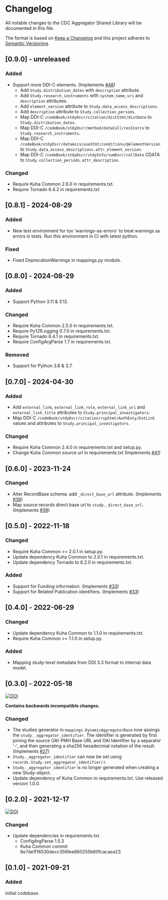# Changelog

All notable changes to the CDC Aggregator Shared Library will be documented in this file.

The format is based on [Keep a Changelog](http://keepachangelog.com/en/1.0.0/) and this project adheres to [Semantic Versioning](http://semver.org/spec/v2.0.0.html).


## [0.9.0] - unreleased

### Added

- Support more DDI-C elements. (Implements
  [#48](https://github.com/cessda/cessda.cdc.aggregator.shared-library/issues/48))
  - Add `Study.distribution_dates` with `description` attribute.
  - Add `Study.research_instruments` with `system_name`, `uri` and
    `description` attributes.
  - Add `element_version` attribute to `Study.data_access_descriptions`.
  - Add `description` attribute to `Study.collection_periods`.
  - Map DDI-C `/codeBook/stdyDscr/citation/distStmt/distDate` to
    `Study.distribution_dates`.
  - Map DDI-C `/codeBook/stdyDscr/method/dataColl/resInstru` to
    `Study.research_instruments`.
  - Map DDI-C
    `/codeBook/stdyDscr/dataAccs/useStmt/conditions/@elementVersion`
    to `Study.data_access_descriptions.attr_element_version`.
  - Map DDI-C `/codeBook/stdyDscr/stdyInfo/sumDscr/collDate` CDATA to
    `Study.collection_periods.attr_description`.

### Changed

- Require Kuha Common 2.6.0 in requirements.txt.
- Require Tornado 6.4.2 in requirements.txt


## [0.8.1] - 2024-08-29

### Added

- New test environment for tox 'warnings-as-errors' to treat warnings
  as errors in tests. Run this environment in CI with latest python.

### Fixed

- Fixed DeprecationWarnings in mappings.py module.


## [0.8.0] - 2024-08-29

### Added

- Support Python 3.11 & 3.12.

### Changed

- Require Kuha Common 2.5.0 in requirements.txt.
- Require Py12fLogging 0.7.0 in requirements.txt.
- Require Tornado 6.4.1 in requirements.txt.
- Require ConfigArgParse 1.7 in requirements.txt.

### Removed

- Support for Python 3.6 & 3.7.


## [0.7.0] - 2024-04-30

### Added

- Add `external_link`, `external_link_role`, `external_link_uri` and
  `external_link_title` attributes to `Study.principal_investigators`.
- Map DDI-C `/codeBook/stdyDscr/citation/rspStmt/AuthEnty/ExtLink`
  values and attributes to `Study.principal_investigators`.

### Changed

- Require Kuha Common 2.4.0 in requirements.txt and setup.py.
- Change Kuha Common source url in requirements.txt (Implements
  [#41](https://github.com/cessda/cessda.cdc.aggregator.shared-library/issues/41))


## [0.6.0] - 2023-11-24

### Changed

- Alter RecordBase schema: add `_direct_base_url` attribute. (Implements
  [#39](https://github.com/cessda/cessda.cdc.aggregator.shared-library/issues/39))
- Map source records direct base url to `study._direct_base_url`. (Implements
  [#39](https://github.com/cessda/cessda.cdc.aggregator.shared-library/issues/39))


## [0.5.0] - 2022-11-18

### Changed

- Require Kuha Common >= 2.0.1 in setup.py.
- Update dependency Kuha Common to 2.0.1 in requirements.txt.
- Update dependency Tornado to 6.2.0 in requirements.txt.

### Added

- Support for Funding information. (Implements
  [#33](https://bitbucket.org/cessda/cessda.cdc.aggregator.shared-library/issues/33))
- Support for Related Publication identifiers. (Implements
  [#33](https://bitbucket.org/cessda/cessda.cdc.aggregator.shared-library/issues/33))


## [0.4.0] - 2022-06-29

### Changed

- Update dependency Kuha Common to 1.1.0 in requirements.txt.
- Require Kuha Common >= 1.1.0 in setup.py.

### Added

- Mapping study-level metadata from DDI 3.3 format to internal data
  model.


## [0.3.0] - 2022-05-18
[![DOI](https://zenodo.org/badge/DOI/10.5281/zenodo.6577777.svg)](https://doi.org/10.5281/zenodo.6577777)

**Contains backwards incompatible changes.**

### Changed

- The studies generator in `mappings.DynamicAggregatorBase` now assings
  the `study._aggregator_identifier`. The identifier is generated by
  first joining the source OAI-PMH Base URL and OAI Identifier by a
  separator '-', and then generating a sha256 hexadecimal notation of
  the result. (Implements [#27](https://bitbucket.org/cessda/cessda.cdc.aggregator.shared-library/issues/27))
- `Study._aggregator_identifier` can now be set using
  `records.Study.set_aggregator_identifier()`.
- `Study._aggregator_identifier` is no longer generated when creating a new
  Study-object.
- Update dependency of Kuha Common in requirements.txt. Use released
  version 1.0.0.


## [0.2.0] - 2021-12-17
[![DOI](https://zenodo.org/badge/DOI/10.5281/zenodo.5779958.svg)](https://doi.org/10.5281/zenodo.5779958)

### Changed

- Update dependencies in requirements.txt.
  - ConfigArgParse 1.5.3
  - Kuha Common commit 8e7de1f16530decc356fee660255b60fcacaea23


## [0.1.0] - 2021-09-21

### Added

Initial codebase.
